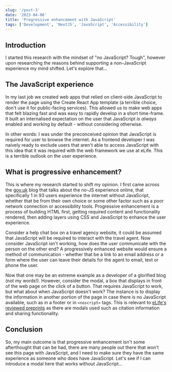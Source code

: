 ```yaml
---
slug: '/post-3'
date: '2023-04-06'
title: 'Progressive enhancement with JavaScript'
tags: ['Development', 'NextJS', 'JavaScript', 'Accessibility']
---
```


## Introduction

I started this research with the mindset of "no JavaScript? Tough", however upon researching the reasons behind supporting a non-JavaScript experience my mind shifted. Let's explore that...

## The JavaScript experience

In my last job we created web apps that relied on client-side JavaScript to render the page using the Create React App template (a terrible choice, don't use it for public-facing services). This allowed us to make web apps that felt blazing fast and was easy to rapidly develop in a short time-frame. It built an internalised expectation on the user that JavaScript _is always_ enabled and working by default - without considering otherwise.

In other words: I was under the preconceived opinion that JavaScript is required for user to browse the internet. As a frontend developer I was naively ready to exclude users that aren't able to access JavaScript with this idea that it was required with the web framework we use at eLife. This is a terrible outlook on the user experience.

## What is progressive enhancement?

This is where my research started to shift my opinion. I first came across the [gov.uk](https://gds.blog.gov.uk/2013/10/21/how-many-people-are-missing-out-on-JavaScript-enhancement/) blog that talks about the no-JS experience online, that specifically 1 in 93 users experience the internet without JavaScript, whether that be from their own choice or some other factor such as a poor network connection or accessibility tools. Progressive enhancement is a process of building HTML first, getting required content and functionality rendered, then adding layers using CSS and JavaScript to enhance the user experience.

Consider a help chat box on a travel agency website, it could be assumed that JavaScript will be required to interact with the travel agent. Now consider JavaScript isn't working, how does the user communicate with the person on the other end? A progressively enhanced website would ensure a method of communication - whether that be a link to an email address or a form where the user can leave their details for the agent to email, text or phone the user.

Now that one may be an extreme example as a developer of a glorified blog (not my words!). However, consider the modal, a box that displays in front of the web page on the click of a button. That requires JavaScript to work, but what about when JavaScript doesn't work? The instance is to display the information in another portion of the page in case there is no JavaScript available, such as in a footer or in `<noscript>` tags. This is relevant to [eLife's reviewed preprints](https://elifesciences.org/reviewed-preprints) as there are modals used such as citation information and sharing functionality.

## Conclusion

So, my main outcome is that progressive enhancement isn't some afterthought that can be had, there are many people out there that won't see this page with JavaScript, and I need to make sure they have the same experience as someone who does have JavaScript. Let's see if I can introduce a modal here that works without JavaScript...
